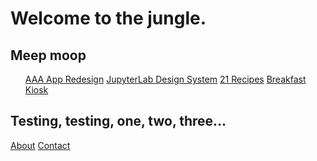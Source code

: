 <head>
    <!--Basic info-->
    <meta charset="utf-8">
    <title>Work | Isabela Presedo-Floyd</title>
    <!-- CSS only -->
    <link
        href="styles.css"
        rel="stylesheet">
</head>
<body>
    <h1> 
        Welcome to the jungle.
    </h1>
    <h2>
        Meep moop
    </h2>
    <ul>
        <a href="aaa.md">AAA App Redesign</a>
        <a href="jlabdesign.md">JupyterLab Design System</a>
        <a href="21recipes.md">21 Recipes</a>
        <a href="breakfast.md">Breakfast Kiosk</a>
    </ul>
    <h2>
        Testing, testing, one, two, three…
    </h2>
    <a href="about.md">About</a>
    <a href="contact.md">Contact</a>
</body>